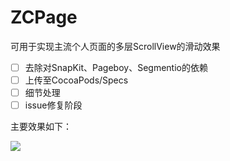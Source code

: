 # ZCPage
可用于实现主流个人页面的多层ScrollView的滑动效果

- [ ] 去除对SnapKit、Pageboy、Segmentio的依赖
- [ ] 上传至CocoaPods/Specs
- [ ] 细节处理
- [ ] issue修复阶段

主要效果如下：

![](demo.gif)